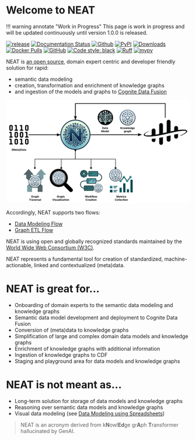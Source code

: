 # Welcome to NEAT

!!! warning annotate "Work in Progress"
    This page is work in progress and will be updated continuously until version 1.0.0 is released.



[![release](https://img.shields.io/github/actions/workflow/status/cognitedata/neat/release_pypi.yaml?style=for-the-badge)](https://github.com/cognitedata/neat/actions/workflows/release_pypi.yaml)
[![Documentation Status](https://readthedocs.com/projects/cognite-neat/badge/?version=latest&style=for-the-badge)](https://cognite-neat.readthedocs-hosted.com/en/latest/?badge=latest)
[![Github](https://shields.io/badge/github-cognite/neat-green?logo=github&style=for-the-badge)](https://github.com/cognitedata/neat)
[![PyPI](https://img.shields.io/pypi/v/cognite-neat?style=for-the-badge)](https://pypi.org/project/cognite-neat/)
[![Downloads](https://img.shields.io/pypi/dm/cognite-neat?style=for-the-badge)](https://pypistats.org/packages/cognite-neat)
[![Docker Pulls](https://img.shields.io/docker/pulls/cognite/neat?style=for-the-badge)](https://hub.docker.com/r/cognite/neat)
[![GitHub](https://img.shields.io/github/license/cognitedata/neat?style=for-the-badge)](https://github.com/cognitedata/neat/blob/master/LICENSE)
[![Code style: black](https://img.shields.io/badge/code%20style-black-000000.svg?style=for-the-badge)](https://github.com/ambv/black)
[![Ruff](https://img.shields.io/endpoint?url=https://raw.githubusercontent.com/astral-sh/ruff/main/assets/badge/v2.json&style=for-the-badge)](https://github.com/astral-sh/ruff)
[![mypy](https://img.shields.io/badge/mypy-checked-000000.svg?style=for-the-badge&color=blue)](http://mypy-lang.org)

NEAT is [an open source](https://github.com/cognitedata/neat/blob/main/LICENSE), domain expert centric and developer friendly solution for rapid:

- semantic data modeling
- creation, transformation and enrichment of knowledge graphs
- and ingestion of the models and graphs to [Cognite Data Fusion](https://www.cognite.com/en/product/cognite_data_fusion_industrial_dataops_platform)

![NEAT High Level](./artifacts/figs/neat-high-level.png)

Accordingly, NEAT supports two flows:

- [Data Modeling Flow](./data-modeling-flow.md)
- [Graph ETL Flow](./graph-etl-flow.md)

NEAT is using open and globally recognized standards maintained by the [World Wide Web Consortium (W3C)](https://www.w3.org/RDF/).

NEAT represents a fundamental tool for creation of standardized, machine-actionable, linked and contextualized (meta)data.

# NEAT is great for...

- Onboarding of domain experts to the semantic data modeling and knowledge graphs
- Semantic data model development and deployment to Cognite Data Fusion
- Conversion of (meta)data to knowledge graphs
- Simplification of large and complex domain data models and knowledge graphs
- Enrichment of knowledge graphs with additional information
- Ingestion of knowledge graphs to CDF
- Staging and playground area for data models and knowledge graphs

# NEAT is not meant as...

- Long-term solution for storage of data models and knowledge graphs
- Reasoning over semantic data models and knowledge graphs
- Visual data modeling (see [Data Modeling using Spreadsheets](./rules.md))

> NEAT is an acronym derived from k**N**owl**Ed**ge gr**A**ph **T**ransformer hallucinated by GenAI.

